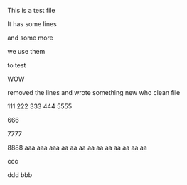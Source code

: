 This is a test file

It has some lines

and some more

we use them

to test

WOW

removed the lines
and wrote something new
who
clean file

111
222
333
444
5555

666

7777

8888
aaa
aaa
aaa
aa
aa
aa
aa
aa
aa
aa
aa
aa
aa

ccc

ddd
bbb
